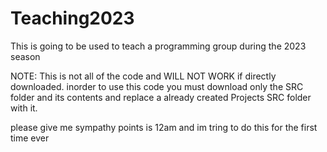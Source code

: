 # Teaching2023
This is going to be used to teach a programming group during the 2023 season

NOTE:
This is not all of the code and WILL NOT WORK if directly downloaded.
inorder to use this code you must download only the SRC folder and its contents and replace a already created Projects SRC folder with it.

please give me sympathy points is 12am and im tring to do this for the first time ever
